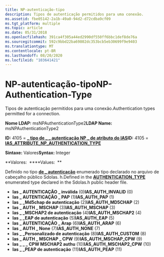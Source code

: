 ```yaml
---
title: NP-autenticação-tipo
description: Tipos de autenticação permitidos para uma conexão.
ms.assetid: fbe05142-2a1b-49a0-94d2-d72cdba9cf09
ms.tgt_platform: multiple
ms.topic: article
ms.date: 05/31/2018
ms.openlocfilehash: 391ca4f305a44ed2990df550ff6bbc1def8de76a
ms.sourcegitcommit: 592c9bbd22ba69802dc353bcb5eb30699f9e9403
ms.translationtype: MT
ms.contentlocale: pt-BR
ms.lasthandoff: 08/20/2020
ms.locfileid: "103641421"
---
```

# <a name="np-authentication-type"></a><span data-ttu-id="fa886-103">NP-autenticação-tipo</span><span class="sxs-lookup"><span data-stu-id="fa886-103">NP-Authentication-Type</span></span>

<span data-ttu-id="fa886-104">Tipos de autenticação permitidos para uma conexão.</span><span class="sxs-lookup"><span data-stu-id="fa886-104">Authentication types permitted for a connection.</span></span>

<span data-ttu-id="fa886-105">**Nome LDAP:** msNPAuthenticationType2</span><span class="sxs-lookup"><span data-stu-id="fa886-105">**LDAP Name:** msNPAuthenticationType2</span></span>

<span data-ttu-id="fa886-106">**ID:** 4105 = [ **\_ tipo de \_ \_ autenticação NP \_ de atributo do IAS**](/windows/desktop/api/sdoias/ne-sdoias-attributeid)</span><span class="sxs-lookup"><span data-stu-id="fa886-106">**ID:** 4105 = [**IAS\_ATTRIBUTE\_NP\_AUTHENTICATION\_TYPE**](/windows/desktop/api/sdoias/ne-sdoias-attributeid)</span></span>

<span data-ttu-id="fa886-107">**Sintaxe:** Valores</span><span class="sxs-lookup"><span data-stu-id="fa886-107">**Syntax:** Integer</span></span>

<span data-ttu-id="fa886-108">**Valores:  **</span><span class="sxs-lookup"><span data-stu-id="fa886-108">**Values:  **</span></span>

<span data-ttu-id="fa886-109">Definido no tipo [**de \_ autenticação**](/windows/desktop/api/SdoIas/ne-sdoias-authentication_type) enumerado tipo declarado no arquivo de cabeçalho público SdoIas. h.</span><span class="sxs-lookup"><span data-stu-id="fa886-109">Defined in the [**AUTHENTICATION\_TYPE**](/windows/desktop/api/SdoIas/ne-sdoias-authentication_type) enumerated type declared in the SdoIas.h public header file.</span></span>

-   <span data-ttu-id="fa886-110">**Ias \_ AUTENTICAÇÃO \_ inválida** (0)</span><span class="sxs-lookup"><span data-stu-id="fa886-110">**IAS\_AUTH\_INVALID** (0)</span></span>
-   <span data-ttu-id="fa886-111">**Ias \_ AUTENTICAÇÃO \_ PAP** (1)</span><span class="sxs-lookup"><span data-stu-id="fa886-111">**IAS\_AUTH\_PAP** (1)</span></span>
-   <span data-ttu-id="fa886-112">**Ias \_ \_Md5chap de autenticação** (2)</span><span class="sxs-lookup"><span data-stu-id="fa886-112">**IAS\_AUTH\_MD5CHAP** (2)</span></span>
-   <span data-ttu-id="fa886-113">**Ias \_ AUTH \_ MSCHAP** (3)</span><span class="sxs-lookup"><span data-stu-id="fa886-113">**IAS\_AUTH\_MSCHAP** (3)</span></span>
-   <span data-ttu-id="fa886-114">**Ias \_ \_MSCHAP2 de autenticação** (4)</span><span class="sxs-lookup"><span data-stu-id="fa886-114">**IAS\_AUTH\_MSCHAP2** (4)</span></span>
-   <span data-ttu-id="fa886-115">**Ias \_ \_EAP de autenticação** (5)</span><span class="sxs-lookup"><span data-stu-id="fa886-115">**IAS\_AUTH\_EAP** (5)</span></span>
-   <span data-ttu-id="fa886-116">**Ias \_ AUTENTICAÇÃO \_ Arap** (6)</span><span class="sxs-lookup"><span data-stu-id="fa886-116">**IAS\_AUTH\_ARAP** (6)</span></span>
-   <span data-ttu-id="fa886-117">**Ias \_ AUTH \_ None** (7)</span><span class="sxs-lookup"><span data-stu-id="fa886-117">**IAS\_AUTH\_NONE** (7)</span></span>
-   <span data-ttu-id="fa886-118">**Ias \_ \_Personalizado de autenticação** (8)</span><span class="sxs-lookup"><span data-stu-id="fa886-118">**IAS\_AUTH\_CUSTOM** (8)</span></span>
-   <span data-ttu-id="fa886-119">**Ias \_ AUTH \_ MSCHAP \_ CPW** (9)</span><span class="sxs-lookup"><span data-stu-id="fa886-119">**IAS\_AUTH\_MSCHAP\_CPW** (9)</span></span>
-   <span data-ttu-id="fa886-120">**Ias \_ \_ \_ CPW MSCHAP2 authu** (10)</span><span class="sxs-lookup"><span data-stu-id="fa886-120">**IAS\_AUTH\_MSCHAP2\_CPW** (10)</span></span>
-   <span data-ttu-id="fa886-121">**Ias \_ \_PEAP de autenticação** (11)</span><span class="sxs-lookup"><span data-stu-id="fa886-121">**IAS\_AUTH\_PEAP** (11)</span></span>

 

 